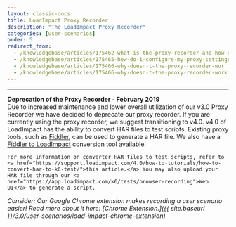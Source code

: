 ```yaml
---
layout: classic-docs
title: LoadImpact Proxy Recorder
description: "The LoadImpact Proxy Recorder"
categories: [user-scenarios]
order: 5
redirect_from:
  - /knowledgebase/articles/175462-what-is-the-proxy-recorder-and-how-does-it-work
  - /knowledgebase/articles/175465-how-do-i-configure-my-proxy-settings-for-the-sessi
  - /knowledgebase/articles/175466-why-doesn-t-the-proxy-recorder-wor
  - /knowledgebase/articles/175466-why-doesn-t-the-proxy-recorder-work
---
```


***


<div class="callout callout-warning" role="alert">
    <b>Deprecation of the Proxy Recorder - February 2019</b><br>
    Due to increased maintenance and lower overall utilization of our v3.0 Proxy Recorder we have decided to deprecate our proxy recorder. If you are currently using the proxy recorder, we suggest transitioning to v4.0.  v4.0 of LoadImpact has the ability to convert HAR files to test scripts.  Existing proxy tools, such as <a href="https://www.telerik.com/fiddler">Fiddler</a>, can be used to generate a HAR file.  We also have a <a href="https://github.com/loadimpact/FiddlerToLoadImpact">Fiddler to LoadImpact</a> conversion tool available.

    For more information on converter HAR files to test scripts, refer to <a href="https://support.loadimpact.com/4.0/how-to-tutorials/how-to-convert-har-to-k6-test/">this article.</a> You may also upload your HAR file through our <a href="https://app.loadimpact.com/k6/tests/browser-recording">Web UI</a> to generate a script.
</div>

_Consider: Our Google Chrome extension makes recording a user scenario easier! Read more about it here: [Chrome Extension.]({{ site.baseurl }}/3.0/user-scenarios/load-impact-chrome-extension)_

